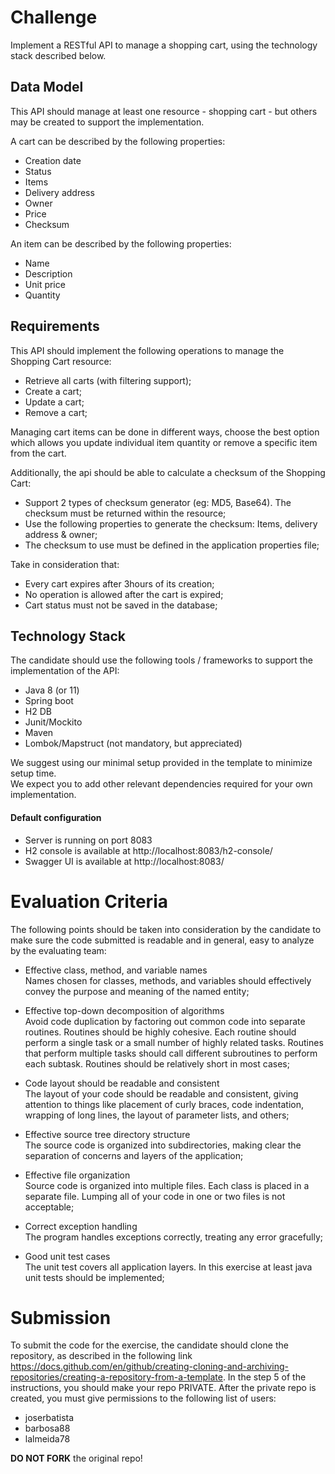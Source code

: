 # Challenge
Implement a RESTful API to manage a shopping cart, using the technology stack described below. 


## Data Model
This API should manage at least one resource - shopping cart - but others may be created to support the implementation.

A cart can be described by the following properties:
- Creation date
- Status
- Items
- Delivery address
- Owner
- Price
- Checksum


An item can be described by the following properties:
- Name
- Description
- Unit price
- Quantity


## Requirements
This API should implement the following operations to manage the Shopping Cart resource:
- Retrieve all carts (with filtering support);
- Create a cart;
- Update a cart;
- Remove a cart;

Managing cart items can be done in different ways, choose the best option which allows you update individual item quantity or remove a specific item from the cart.

Additionally, the api should be able to calculate a checksum of the Shopping Cart:
- Support 2 types of checksum generator (eg: MD5, Base64). The checksum must be returned within the resource;
- Use the following properties to generate the checksum: Items, delivery address & owner;
- The checksum to use must be defined in the application properties file;

Take in consideration that:
- Every cart expires after 3hours of its creation;
- No operation is allowed after the cart is expired;
- Cart status must not be saved in the database;
  

## Technology Stack
The candidate should use the following tools / frameworks to support the implementation of the API:
- Java 8 (or 11)
- Spring boot
- H2 DB
- Junit/Mockito
- Maven
- Lombok/Mapstruct (not mandatory, but appreciated)


We suggest using our minimal setup provided in the template to minimize setup time.  
We expect you to add other relevant dependencies required for your own implementation.  

#### Default configuration 
- Server is running on port 8083
- H2 console is available at http://localhost:8083/h2-console/
- Swagger UI is available at http://localhost:8083/


# Evaluation Criteria
The following points should be taken into consideration by the candidate to make sure the code submitted is readable and in general, easy to analyze by the evaluating team:
- Effective class, method, and variable names  
Names chosen for classes, methods, and variables should effectively convey the purpose and meaning of the named entity;

- Effective top-down decomposition of algorithms  
Avoid code duplication by factoring out common code into separate routines. Routines should be highly cohesive. Each routine should perform a single task or a small number of highly related tasks. Routines that perform multiple tasks should call different subroutines to perform each subtask. Routines should be relatively short in most cases;

- Code layout should be readable and consistent  
The layout of your code should be readable and consistent, giving attention to things like placement of curly braces, code indentation, wrapping of long lines, the layout of parameter lists, and others;

- Effective source tree directory structure  
The source code is organized into subdirectories, making clear the separation of concerns and layers of the application;

- Effective file organization  
Source code is organized into multiple files. Each class is placed in a separate file. Lumping all of your code in one or two files is not acceptable;

- Correct exception handling  
The program handles exceptions correctly, treating any error gracefully;

- Good unit test cases  
The unit test covers all application layers. In this exercise at least java unit tests should be implemented;


# Submission
To submit the code for the exercise, the candidate should clone the repository, as described in the following link https://docs.github.com/en/github/creating-cloning-and-archiving-repositories/creating-a-repository-from-a-template. In the step 5 of the instructions, you should make your repo PRIVATE.
After the private repo is created, you must give permissions to the following list of users:
- joserbatista
- barbosa88
- lalmeida78

<b>DO NOT FORK</b> the original repo!
